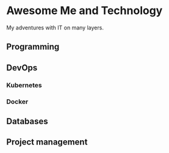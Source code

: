 # Awesome Me and Technology

My adventures with IT on many layers.

## Programming

## DevOps

### Kubernetes

### Docker

## Databases

## Project management

